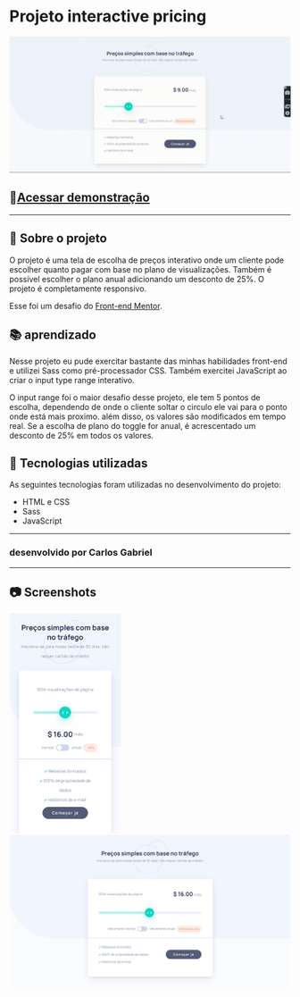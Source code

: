 # Projeto interactive pricing

<img width="600" src="img/exemplo.gif">

## 🔗<a href="https://interactive-pricing-iota.vercel.app/">Acessar demonstração</a>

---

## 📄 Sobre o projeto

O projeto é uma tela de escolha de preços interativo onde um cliente pode escolher quanto pagar com base no plano de visualizações. Também é possível escolher o plano anual adicionando um desconto de 25%. O projeto é completamente responsivo.

Esse foi um desafio do <a href="https://www.frontendmentor.io/challenges">Front-end Mentor</a>.

## 📚 aprendizado

Nesse projeto eu pude exercitar bastante das minhas habilidades front-end e utilizei Sass como pré-processador CSS. Também exercitei JavaScript ao criar o input type range interativo. 

O input range foi o maior desafio desse projeto, ele tem 5 pontos de escolha, dependendo de onde o cliente soltar o circulo ele vai para o ponto onde está mais proximo. além disso, os valores são modificados em tempo real. Se a escolha de plano do toggle for anual, é acrescentado um desconto de 25% em todos os valores.

## 🚀 Tecnologias utilizadas
As seguintes tecnologias foram utilizadas no desenvolvimento do projeto:

- HTML e CSS
- Sass
- JavaScript

---

### desenvolvido por Carlos Gabriel

---

## 📷 Screenshots

<img width="200" src="img/mobile_ex.png">
<img width="800" src="img/desktop_ex.png">

